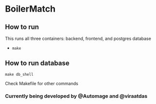 # BoilerMatch

## How to run 
This runs all three containers: backend, frontend, and postgres database
- `make` 

## How to run database 
`make db_shell` 


Check Makefile for other commands

### Currently being developed by @Automage and @viraatdas
